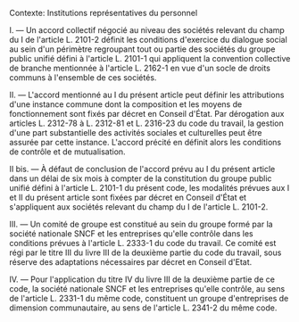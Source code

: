 Contexte: Institutions représentatives du personnel

I. — Un accord collectif négocié au niveau des sociétés relevant du champ du I de l'article L. 2101-2 définit les conditions d'exercice du dialogue social au sein d'un périmètre regroupant tout ou partie des sociétés du groupe public unifié défini à l'article L. 2101-1 qui appliquent la convention collective de branche mentionnée à l'article L. 2162-1 en vue d'un socle de droits communs à l'ensemble de ces sociétés.

II. — L'accord mentionné au I du présent article peut définir les attributions d'une instance commune dont la composition et les moyens de fonctionnement sont fixés par décret en Conseil d'État. Par dérogation aux articles L. 2312-78 à L. 2312-81 et L. 2316-23 du code du travail, la gestion d'une part substantielle des activités sociales et culturelles peut être assurée par cette instance. L'accord précité en définit alors les conditions de contrôle et de mutualisation.

II bis. — À défaut de conclusion de l'accord prévu au I du présent article dans un délai de six mois à compter de la constitution du groupe public unifié défini à l'article L. 2101-1 du présent code, les modalités prévues aux I et II du présent article sont fixées par décret en Conseil d'État et s'appliquent aux sociétés relevant du champ du I de l'article L. 2101-2.

III. — Un comité de groupe est constitué au sein du groupe formé par la société nationale SNCF et les entreprises qu'elle contrôle dans les conditions prévues à l'article L. 2333-1 du code du travail. Ce comité est régi par le titre III du livre III de la deuxième partie du code du travail, sous réserve des adaptations nécessaires par décret en Conseil d'Etat.

IV. — Pour l'application du titre IV du livre III de la deuxième partie de ce code, la société nationale SNCF et les entreprises qu'elle contrôle, au sens de l'article L. 2331-1 du même code, constituent un groupe d'entreprises de dimension communautaire, au sens de l'article L. 2341-2 du même code.